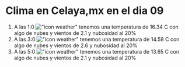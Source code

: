 # Clima en Celaya,mx en el dia 09

1. A las 1:0 !["icon weather"](http://openweathermap.org/img/w/02n.png) tenemos una temperatura de 16.34 C con algo de nubes y  vientos de 2.1 y nubosidad al 20%
1. A las 3:0 !["icon weather"](http://openweathermap.org/img/w/02n.png) tenemos una temperatura de 14.58 C con algo de nubes y  vientos de 2.6 y nubosidad al 20%
1. A las 5:0 !["icon weather"](http://openweathermap.org/img/w/02n.png) tenemos una temperatura de 13.65 C con algo de nubes y  vientos de 2.1 y nubosidad al 20%
